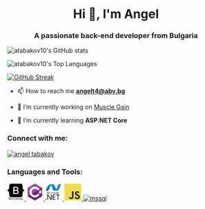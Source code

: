 <h1 align="center">Hi 👋, I'm Angel</h1>
<h3 align="center">A passionate back-end developer from Bulgaria</h3>

![atabakov10's GitHub stats](https://github-readme-stats.vercel.app/api?username=atabakov10&show_icons=true&theme=radical)

![atabakov10's Top Languages](https://github-readme-stats.vercel.app/api/top-langs/?username=atabakov10&theme=radical)

[![GitHub Streak](https://streak-stats.demolab.com?user=atabakov10&theme=radical)](https://git.io/streak-stats)

- 📫 How to reach me **angelt4@abv.bg**

- 🔭 I’m currently working on [Muscle Gain](https://github.com/atabakov10/Muscle-Gain)

- 🌱 I’m currently learning **ASP.NET Core**

<h3 align="left">Connect with me:</h3>
<p align="left">
<a href="https://www.linkedin.com/in/angel-tabakov-28270823b/" target="blank"><img align="center" src="https://raw.githubusercontent.com/rahuldkjain/github-profile-readme-generator/master/src/images/icons/Social/linked-in-alt.svg" alt="angel tabakov" height="30" width="40" /></a>
</p>

<h3 align="left">Languages and Tools:</h3>
<p align="left"> <a href="https://getbootstrap.com" target="_blank" rel="noreferrer"> <img src="https://raw.githubusercontent.com/devicons/devicon/master/icons/bootstrap/bootstrap-plain-wordmark.svg" alt="bootstrap" width="40" height="40"/> </a> <a href="https://www.w3schools.com/cs/" target="_blank" rel="noreferrer"> <img src="https://raw.githubusercontent.com/devicons/devicon/master/icons/csharp/csharp-original.svg" alt="csharp" width="40" height="40"/> </a> <a href="https://dotnet.microsoft.com/" target="_blank" rel="noreferrer"> <img src="https://raw.githubusercontent.com/devicons/devicon/master/icons/dot-net/dot-net-original-wordmark.svg" alt="dotnet" width="40" height="40"/> </a> <a href="https://developer.mozilla.org/en-US/docs/Web/JavaScript" target="_blank" rel="noreferrer"> <img src="https://raw.githubusercontent.com/devicons/devicon/master/icons/javascript/javascript-original.svg" alt="javascript" width="40" height="40"/> </a> <a href="https://www.microsoft.com/en-us/sql-server" target="_blank" rel="noreferrer"> <img src="https://www.svgrepo.com/show/303229/microsoft-sql-server-logo.svg" alt="mssql" width="40" height="40"/> </a> </p>



